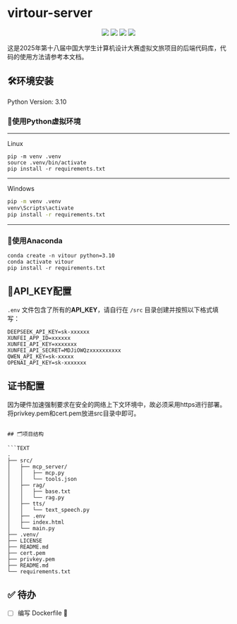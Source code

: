 # virtour-server

<p align="center">
 <img src="https://img.shields.io/github/issues/shenrenhub/virtour-server" />
 <img src="https://img.shields.io/github/forks/shenrenhub/virtour-server" />
 <img src="https://img.shields.io/github/stars/shenrenhub/virtour-server" />
 <img src="https://img.shields.io/github/contributors/shenrenhub/virtour-server" /> 
</p>


这是2025年第十八届中国大学生计算机设计大赛虚拟文旅项目的后端代码库，代码的使用方法请参考本文档。

## 🛠️环境安装

Python Version: 3.10

### 🔧使用Python虚拟环境

---
Linux

```shell
pip -m venv .venv
source .venv/bin/activate
pip install -r requirements.txt
```

---
Windows

```cmd
pip -m venv .venv
venv\Scripts\activate
pip install -r requirements.txt
```

---

### 🔧使用Anaconda

```shell
conda create -n vitour python=3.10
conda activate vitour
pip install -r requirements.txt
```

## 📌API_KEY配置

`.env` 文件包含了所有的**API_KEY**，请自行在 `/src` 目录创建并按照以下格式填写：

```shell
DEEPSEEK_API_KEY=sk-xxxxxx
XUNFEI_APP_ID=xxxxxx
XUNFEI_API_KEY=xxxxxxx
XUNFEI_API_SECRET=MDJiOWQzxxxxxxxxxx
QWEN_API_KEY=sk-xxxxx
OPENAI_API_KEY=sk-xxxxxxx
```

## 证书配置

因为硬件加速强制要求在安全的网络上下文环境中，故必须采用https进行部署。
将privkey.pem和cert.pem放进src目录中即可。


[//]: # (## 安装语音转文字模型)

[//]: # ()
[//]: # (本项目采用了 [Vosk]&#40;https://alphacephei.com/vosk/&#41; 语音识别模型, 请下载中文模型并放置在 `src/model` 目录下。)

[//]: # ()
[//]: # (```shell)

[//]: # (wget https://alphacephei.com/vosk/models/vosk-model-cn-0.22.zip)

[//]: # (unzip vosk-model-cn-0.22.zip)

[//]: # (```)

```shell

## 🗂项目结构

```TEXT
.
├── src/
│   ├── mcp_server/
│   │   ├── mcp.py
│   │   └── tools.json
│   ├── rag/
│   │   ├── base.txt
│   │   └── rag.py
│   ├── tts/
│   │   └── text_speech.py
│   ├── .env
│   ├── index.html
│   └── main.py
├── .venv/
├── LICENSE
├── README.md
├── cert.pem
├── privkey.pem
├── README.md
└── requirements.txt
```

## ✅ 待办

- [ ] 编写 Dockerfile 🐳



